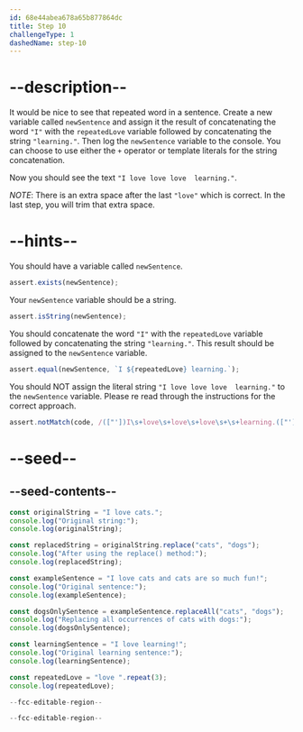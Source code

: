 ```yaml
---
id: 68e44abea678a65b877864dc
title: Step 10
challengeType: 1
dashedName: step-10
---
```


# --description--

It would be nice to see that repeated word in a sentence. Create a new variable called `newSentence` and assign it the result of concatenating the word `"I"` with the `repeatedLove` variable followed by concatenating the string `"learning."`. Then log the `newSentence` variable to the console. You can choose to use either the `+` operator or template literals for the string concatenation. 

Now you should see the text `"I love love love  learning."`. 

*NOTE*: There is an extra space after the last `"love"` which is correct. In the last step, you will trim that extra space. 

# --hints--

You should have a variable called `newSentence`.

```js
assert.exists(newSentence);
```

Your `newSentence` variable should be a string.

```js
assert.isString(newSentence);
```

You should concatenate the word `"I"` with the `repeatedLove` variable followed by concatenating the string `"learning."`. This result should be assigned to the `newSentence` variable.

```js
assert.equal(newSentence, `I ${repeatedLove} learning.`);
```

You should NOT assign the literal string `"I love love love  learning."` to the `newSentence` variable. Please re read through the instructions for the correct approach.

```js
assert.notMatch(code, /(["'])I\s+love\s+love\s+love\s+\s+learning.(["'])/);
```

# --seed--

## --seed-contents--

```js
const originalString = "I love cats.";
console.log("Original string:");
console.log(originalString);

const replacedString = originalString.replace("cats", "dogs");
console.log("After using the replace() method:");
console.log(replacedString);

const exampleSentence = "I love cats and cats are so much fun!";
console.log("Original sentence:");
console.log(exampleSentence);

const dogsOnlySentence = exampleSentence.replaceAll("cats", "dogs");
console.log("Replacing all occurrences of cats with dogs:");
console.log(dogsOnlySentence);

const learningSentence = "I love learning!";
console.log("Original learning sentence:");
console.log(learningSentence);

const repeatedLove = "love ".repeat(3);
console.log(repeatedLove);

--fcc-editable-region--

--fcc-editable-region--
```
